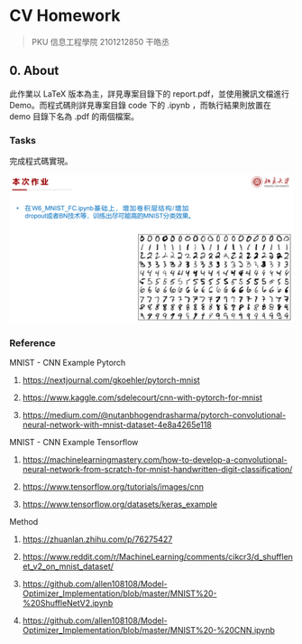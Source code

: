 # CV Homework

> PKU 信息工程學院 2101212850 干皓丞

## 0. About

此作業以 LaTeX 版本為主，詳見專案目錄下的 report.pdf，並使用騰訊文檔進行 Demo。而程式碼則詳見專案目錄 code 下的 .ipynb ，而執行結果則放置在 demo 目錄下名為 .pdf 的兩個檔案。


### Tasks

完成程式碼實現。

![](https://github.com/kancheng/kan-cs-report-in-2021/blob/main/CV/pytorch-mnist/pic/1.png)

### Reference


MNIST - CNN Example Pytorch

1. https://nextjournal.com/gkoehler/pytorch-mnist

2. https://www.kaggle.com/sdelecourt/cnn-with-pytorch-for-mnist

3. https://medium.com/@nutanbhogendrasharma/pytorch-convolutional-neural-network-with-mnist-dataset-4e8a4265e118


MNIST - CNN Example Tensorflow

1. https://machinelearningmastery.com/how-to-develop-a-convolutional-neural-network-from-scratch-for-mnist-handwritten-digit-classification/

2. https://www.tensorflow.org/tutorials/images/cnn


3. https://www.tensorflow.org/datasets/keras_example


Method

1. https://zhuanlan.zhihu.com/p/76275427

2. https://www.reddit.com/r/MachineLearning/comments/cikcr3/d_shufflenet_v2_on_mnist_dataset/

3. https://github.com/allen108108/Model-Optimizer_Implementation/blob/master/MNIST%20-%20ShuffleNetV2.ipynb

4. https://github.com/allen108108/Model-Optimizer_Implementation/blob/master/MNIST%20-%20CNN.ipynb
